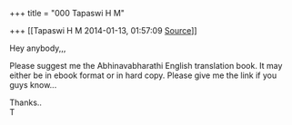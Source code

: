 +++
title = "000 Tapaswi H M"

+++
[[Tapaswi H M	2014-01-13, 01:57:09 [Source](https://groups.google.com/g/samskrita/c/xUHUc7lQWOg)]]



Hey anybody,,,  
  
  
Please suggest me the Abhinavabharathi English translation book. It may either be in ebook format or in hard copy. Please give me the link if you guys know...  
  
Thanks..  
T  

